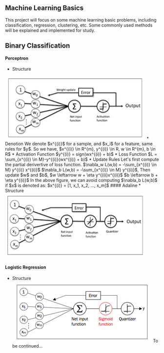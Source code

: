 ## Machine Learning Basics
This project will focus on some machine learning basic problems, including classification, regression, clustering, etc. Some commonly used methods will be explained and implemented for study.

## Binary Classification
#### Perceptron
* Structure
<img src="data/img/perceptron.png" style="width:460px; height:210px"/>
* Denotion
We denote $x^{(i)}$ for a sample, and $x_i$ for a feature, same rules for $y$.
So we have, $x^{(i)} \in R^{m}, y^{(i)} \in R, w \in R^{m}, b \in R$
* Activation Function
$y^{(i)} = sign(wx^{(i)} + b)$
* Loss Function
$L = \sum_{x^{(i)} \in M}-y^{(i)}(wx^{(i)} + b)$
* Update Rules
Let's first compute the partial derivertive of loss function.
$\nabla_w L(w,b) = -\sum_{x^{(i)} \in M} y^{(i)} x^{(i)}$
$\nabla_b L(w,b) = -\sum_{x^{(i)} \in M} y^{(i)}$,
Then update $w$ and $b$,
$w \leftarrow w + \eta y^{(i)}x^{(i)}$
$b \leftarrow b + \eta y^{(i)}$
In the above figure, we can avoid computing $\nabla_b L(w,b)$ if $x$ is denoted as:
$x^{(i)} = [1, x_1, x_2, ..., x_m]$
#### Adaline
* Structure
<img src="data/img/adaline.png" style="width:460px; height:210px"/>

#### Logistic Regression
* Structure
![alt text](data/img/logistic.png)
To be continued...
